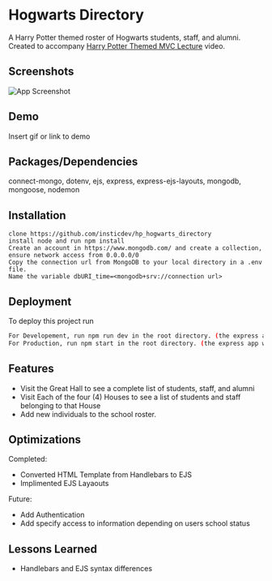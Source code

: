 # Hogwarts Directory

A Harry Potter themed roster of Hogwarts students, staff, and alumni.
Created to accompany [Harry Potter Themed MVC Lecture](https://youtu.be/__oXGxIcDCM) video.

## Screenshots

![App Screenshot](https://via.placeholder.com/468x300?text=App+Screenshot+Here)


## Demo

Insert gif or link to demo


## Packages/Dependencies

connect-mongo, dotenv, ejs, express, express-ejs-layouts, mongodb, mongoose, nodemon


## Installation
    clone https://github.com/insticdev/hp_hogwarts_directory
    install node and run npm install
    Create an account in https://www.mongodb.com/ and create a collection, ensure network access from 0.0.0.0/0
    Copy the connection url from MongoDB to your local directory in a .env file.
    Name the variable dbURI_time=<mongodb+srv://connection url>


## Deployment

To deploy this project run

```bash
For Developement, run npm run dev in the root directory. (the express app will serve the .ejs frontend)
For Production, run npm start in the root directory. (the express app will serve the .ejs frontend)
```


## Features

- Visit the Great Hall to see a complete list of students, staff, and alumni
- Visit Each of the four (4) Houses to see a list of students and staff belonging to that House
- Add new individuals to the school roster.


## Optimizations

Completed:
- Converted HTML Template from Handlebars to EJS
- Implimented EJS Layaouts

Future:
- Add Authentication
- Add specify access to information depending on users school status


## Lessons Learned

- Handlebars and EJS syntax differences


